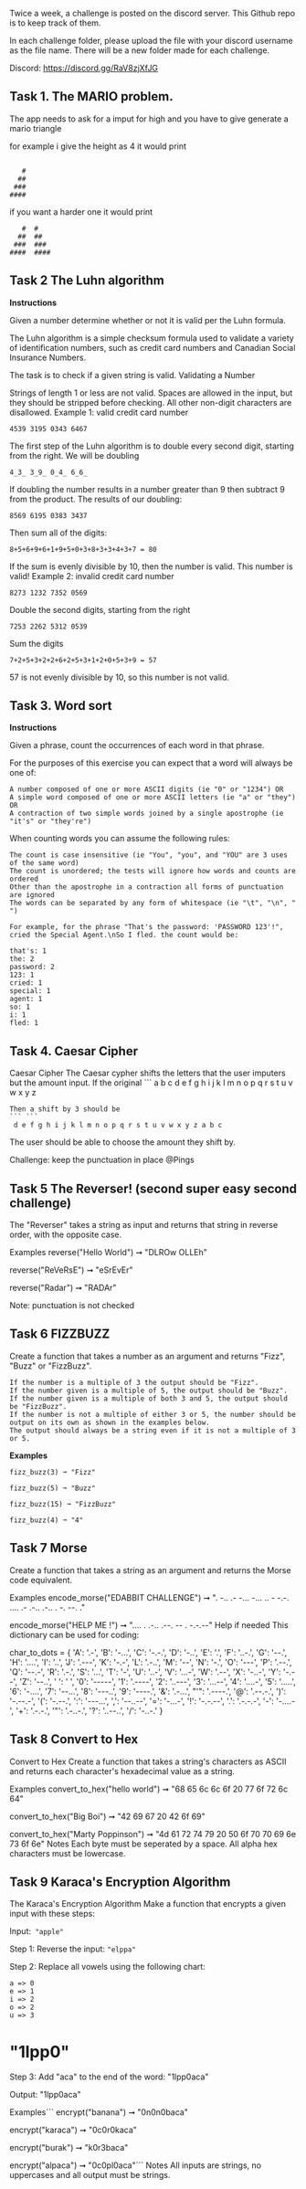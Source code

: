 Twice a week, a challenge is posted on the discord server. This Github repo is to keep track of them.

In each challenge folder, please upload the file with your discord username as the file name. There will be a new folder made for each challenge.

Discord: https://discord.gg/RaV8zjXfJG

## Task 1. The MARIO problem.


The app needs to ask for a imput for high and you have to give generate a mario triangle

for example i give the height as 4 it would print 

```

   #  
  ## 
 ###  
####
 ```
if you want a harder one it would print 
```
   #  #
  ##  ##
 ###  ###
####  ####
```

## Task 2 The Luhn algorithm
**Instructions**

Given a number determine whether or not it is valid per the Luhn formula.

The Luhn algorithm is a simple checksum formula used to validate a variety of identification numbers, such as credit card numbers and Canadian Social Insurance Numbers.

The task is to check if a given string is valid.
Validating a Number

Strings of length 1 or less are not valid. Spaces are allowed in the input, but they should be stripped before checking. All other non-digit characters are disallowed.
Example 1: valid credit card number

`4539 3195 0343 6467`

The first step of the Luhn algorithm is to double every second digit, starting from the right. We will be doubling

`4_3_ 3_9_ 0_4_ 6_6_`

If doubling the number results in a number greater than 9 then subtract 9 from the product. The results of our doubling:

`8569 6195 0383 3437`

Then sum all of the digits:

`8+5+6+9+6+1+9+5+0+3+8+3+3+4+3+7 = 80`

If the sum is evenly divisible by 10, then the number is valid. This number is valid!
Example 2: invalid credit card number

`8273 1232 7352 0569`

Double the second digits, starting from the right

`7253 2262 5312 0539`

Sum the digits

`7+2+5+3+2+2+6+2+5+3+1+2+0+5+3+9 = 57`

57 is not evenly divisible by 10, so this number is not valid.

## Task 3. Word sort
**Instructions**

Given a phrase, count the occurrences of each word in that phrase.

For the purposes of this exercise you can expect that a word will always be one of:

    A number composed of one or more ASCII digits (ie "0" or "1234") OR
    A simple word composed of one or more ASCII letters (ie "a" or "they") OR
    A contraction of two simple words joined by a single apostrophe (ie "it's" or "they're")

When counting words you can assume the following rules:

    The count is case insensitive (ie "You", "you", and "YOU" are 3 uses of the same word)
    The count is unordered; the tests will ignore how words and counts are ordered
    Other than the apostrophe in a contraction all forms of punctuation are ignored
    The words can be separated by any form of whitespace (ie "\t", "\n", " ")

`For example, for the phrase "That's the password: 'PASSWORD 123'!", cried the Special Agent.\nSo I fled. the count would be:`

```
that's: 1
the: 2
password: 2
123: 1
cried: 1
special: 1
agent: 1
so: 1
i: 1
fled: 1
```

## Task 4. Caesar Cipher

Caesar Cipher
The Caesar cypher shifts the letters that the user imputers but the amount input.
If the original ```
 a b c d e f g h i j k l m n o p q r s t u v w x y z
``` 
Then a shift by 3 should be
``` ```
 d e f g h i j k l m n o p q r s t u v w x y z a b c
```
The user should be able to choose the amount they shift by.

Challenge:
keep the punctuation in place @Pings 


## Task 5 The Reverser! (second super easy second challenge)
The "Reverser" takes a string as input and returns that string in reverse order, with the opposite case.

Examples
reverse("Hello World") ➞ "DLROw OLLEh"

reverse("ReVeRsE") ➞ "eSrEvEr"

reverse("Radar") ➞ "RADAr"

Note: punctuation is not checked 



## Task 6 FIZZBUZZ
Create a function that takes a number as an argument and returns "Fizz", "Buzz" or "FizzBuzz".

    If the number is a multiple of 3 the output should be "Fizz".
    If the number given is a multiple of 5, the output should be "Buzz".
    If the number given is a multiple of both 3 and 5, the output should be "FizzBuzz".
    If the number is not a multiple of either 3 or 5, the number should be output on its own as shown in the examples below.
    The output should always be a string even if it is not a multiple of 3 or 5.

**Examples**
```
fizz_buzz(3) ➞ "Fizz"

fizz_buzz(5) ➞ "Buzz"

fizz_buzz(15) ➞ "FizzBuzz"

fizz_buzz(4) ➞ "4"

```

## Task 7 Morse 
Create a function that takes a string as an argument and returns the Morse code equivalent.

Examples
encode_morse("EDABBIT CHALLENGE") ➞ ". -.. .- -... -... .. -   -.-. .... .- .-.. .-.. . -. --. ."

encode_morse("HELP ME !") ➞ ".... . .-.. .--.   -- .   -.-.--"
Help if needed
This dictionary can be used for coding:

char_to_dots = {
  'A': '.-', 'B': '-...', 'C': '-.-.', 'D': '-..', 'E': '.', 'F': '..-.',
  'G': '--.', 'H': '....', 'I': '..', 'J': '.---', 'K': '-.-', 'L': '.-..',
  'M': '--', 'N': '-.', 'O': '---', 'P': '.--.', 'Q': '--.-', 'R': '.-.',
  'S': '...', 'T': '-', 'U': '..-', 'V': '...-', 'W': '.--', 'X': '-..-',
  'Y': '-.--', 'Z': '--..', ' ': ' ', '0': '-----',
  '1': '.----', '2': '..---', '3': '...--', '4': '....-', '5': '.....',
  '6': '-....', '7': '--...', '8': '---..', '9': '----.',
  '&': '.-...', "'": '.----.', '@': '.--.-.', ')': '-.--.-', '(': '-.--.',
  ':': '---...', ',': '--..--', '=': '-...-', '!': '-.-.--', '.': '.-.-.-',
  '-': '-....-', '+': '.-.-.', '"': '.-..-.', '?': '..--..', '/': '-..-.'
}

## Task 8  Convert to Hex
Convert to Hex
Create a function that takes a string's characters as ASCII and returns each character's hexadecimal value as a string.

Examples
convert_to_hex("hello world") ➞ "68 65 6c 6c 6f 20 77 6f 72 6c 64"

convert_to_hex("Big Boi") ➞ "42 69 67 20 42 6f 69"

convert_to_hex("Marty Poppinson") ➞ "4d 61 72 74 79 20 50 6f 70 70 69 6e 73 6f 6e"
Notes
Each byte must be seperated by a space.
All alpha hex characters must be lowercase.



## Task 9 Karaca's Encryption Algorithm
The Karaca's Encryption Algorithm
Make a function that encrypts a given input with these steps:

Input:``` "apple"```

Step 1: Reverse the input: ```"elppa"```

Step 2: Replace all vowels using the following chart:
```
a => 0
e => 1
i => 2
o => 2
u => 3
```
# "1lpp0"
Step 3: Add "aca" to the end of the word: "1lpp0aca"

Output: "1lpp0aca"

Examples```
encrypt("banana") ➞ "0n0n0baca"

encrypt("karaca") ➞ "0c0r0kaca"

encrypt("burak") ➞ "k0r3baca"

encrypt("alpaca") ➞ "0c0pl0aca"```
Notes
All inputs are strings, no uppercases and all output must be strings.
